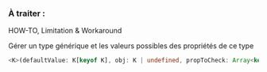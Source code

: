 ### À traiter :

HOW-TO, Limitation & Workaround

Gérer un type générique et les valeurs possibles des propriétés de ce type
````typescript
<K>(defaultValue: K[keyof K], obj: K | undefined, propToCheck: Array<keyof K>): K[keyof K]
````